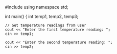 #include <iostream>
using namespace std;

int main() {
    int temp1, temp2, temp3;

    
    
    // Get temperature readings from user
    cout << "Enter the first temperature reading: ";
    cin >> temp1;
    
    cout << "Enter the second temperature reading: ";
    cin >> temp2;
    
  
